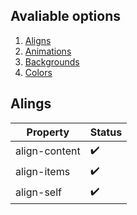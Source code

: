 ## Avaliable options
1. [Aligns](#alings)
1. [Animations](#animations)
1. [Backgrounds](#backgrounds)
1. [Colors](#colors)

## Alings
| Property | Status
| --- | --- |
| align-content | :heavy_check_mark: |
| align-items | :heavy_check_mark: |
| align-self | :heavy_check_mark: |